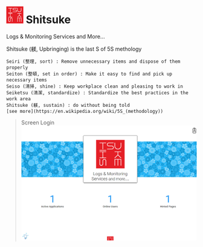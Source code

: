 ﻿# ![Logo](https://github.com/RaynaldM/Shitsuke/blob/master/LMS.web/Images/shitsuke_logo45_red.png "title") Shitsuke
Logs &amp; Monitoring Services and More...

Shitsuke (躾, Upbringing) is the last S of 5S methology

    Seiri (整理, sort) : Remove unnecessary items and dispose of them properly
    Seiton (整頓, set in order) : Make it easy to find and pick up necessary items
    Seiso (清掃, shine) : Keep workplace clean and pleasing to work in
    Seiketsu (清潔, standardize) : Standardize the best practices in the work area
    Shitsuke (躾, sustain) : do without being told
    [see more](https://en.wikipedia.org/wiki/5S_(methodology))




> Screen Login ![ScreenCopy 1](/ScreenShots/1.png "title") 